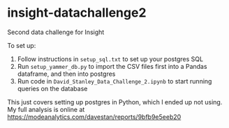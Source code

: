 # insight-datachallenge2
Second data challenge for Insight

To set up:
1. Follow instructions in `setup_sql.txt` to set up your postgres SQL
1. Run `setup_yammer_db.py` to import the CSV files first into a Pandas dataframe, and then into postgres
1. Run code in `David_Stanley_Data_Challenge_2.ipynb` to start running queries on the database

This just covers setting up postgres in Python, which I ended up not using. My full analysis is online at https://modeanalytics.com/davestan/reports/9bfb9e5eeb20
